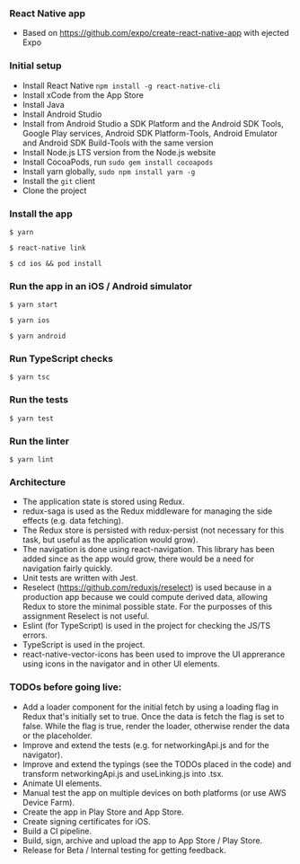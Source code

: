 ### React Native app

- Based on https://github.com/expo/create-react-native-app with ejected Expo

### Initial setup

- Install React Native `npm install -g react-native-cli`
- Install xCode from the App Store
- Install Java
- Install Android Studio
- Install from Android Studio a SDK Platform and the Android SDK Tools, Google Play services, Android SDK Platform-Tools, Android Emulator and Android SDK Build-Tools with the same version
- Install Node.js LTS version from the Node.js website
- Install CocoaPods, run `sudo gem install cocoapods`
- Install yarn globally, `sudo npm install yarn -g`
- Install the `git` client
- Clone the project


### Install the app

`$ yarn`

`$ react-native link`

`$ cd ios && pod install`

### Run the app in an iOS / Android simulator

`$ yarn start`

`$ yarn ios`

`$ yarn android`

### Run TypeScript checks

`$ yarn tsc`

### Run the tests

`$ yarn test`

### Run the linter

`$ yarn lint`

### Architecture

- The application state is stored using Redux.
- redux-saga is used as the Redux middleware for managing the side effects (e.g. data fetching).
- The Redux store is persisted with redux-persist (not necessary for this task, but useful as the application would grow).
- The navigation is done using react-navigation. This library has been added since as the app would grow, there would be a need for navigation fairly quickly.
- Unit tests are written with Jest.
- Reselect (https://github.com/reduxjs/reselect) is used because in a production app because we could compute derived data, allowing Redux to store the minimal possible state. For the purposses of this assignment Reselect is not useful.
- Eslint (for TypeScript) is used in the project for checking the JS/TS errors.
- TypeScript is used in the project.
- react-native-vector-icons has been used to improve the UI apprerance using icons in the navigator and in other UI elements.

### TODOs before going live:
- Add a loader component for the initial fetch by using a loading flag in Redux that's initially set to true. Once the data is fetch the flag is set to false. While the flag is true, render the loader, otherwise render the data or the placeholder.
- Improve and extend the tests (e.g. for networkingApi.js and for the navigator).
- Improve and extend the typings (see the TODOs placed in the code) and transform networkingApi.js and useLinking.js into .tsx.
- Animate UI elements.
- Manual test the app on multiple devices on both platforms (or use AWS Device Farm).
- Create the app in Play Store and App Store.
- Create signing certificates for iOS.
- Build a CI pipeline.
- Build, sign, archive and upload the app to App Store / Play Store.
- Release for Beta / Internal testing for getting feedback.
